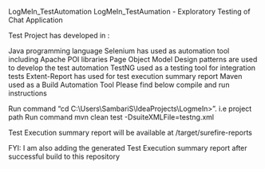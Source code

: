 LogMeIn_TestAutomation
LogMeIn_TestAumation - Exploratory Testing of Chat Application

Test Project has developed in :

Java programming language
Selenium has used as automation tool including Apache POI libraries
Page Object Model Design patterns are used to develop the test automation
TestNG used as a testing tool for integration tests
Extent-Report has used for test execution summary report
Maven used as a Build Automation Tool
Please find below compile and run instructions

Run command “cd C:\Users\SambariS\IdeaProjects\LogmeIn>”. i.e project path Run command mvn clean test -DsuiteXMLFile=testng.xml

Test Execution summary report will be available at /target/surefire-reports

FYI: I am also adding the generated Test Execution summary report after successful build to this repository